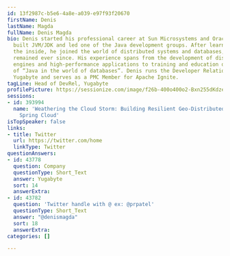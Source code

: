 ```yaml
---
id: 13f2987c-b5e6-4a8e-a039-e97f93f20670
firstName: Denis
lastName: Magda
fullName: Denis Magda
bio: Denis started his professional career at Sun Microsystems and Oracle, where he
  built JVM/JDK and led one of the Java development groups. After learning Java from
  the inside, he joined the world of distributed systems and databases, where he has
  remained ever since. His experience spans from the development of distributed database
  engines and high-performance applications to training and education on the topic
  of “Java in the world of databases”. Denis runs the Developer Relations team at
  Yugabyte and serves as a PMC Member for Apache Ignite.
tagLine: Head of DevRel, Yugabyte
profilePicture: https://sessionize.com/image/f26b-400o400o2-Bxn255dKdzefZqcodDzJE7.jpg
sessions:
- id: 393994
  name: 'Weathering the Cloud Storm: Building Resilient Geo-Distributed Apps with
    Spring Cloud'
isTopSpeaker: false
links:
- title: Twitter
  url: https://twitter.com/home
  linkType: Twitter
questionAnswers:
- id: 43778
  question: Company
  questionType: Short_Text
  answer: Yugabyte
  sort: 14
  answerExtra: 
- id: 43782
  question: 'Twitter handle with @ ex: @prpatel'
  questionType: Short_Text
  answer: "@denismagda"
  sort: 18
  answerExtra: 
categories: []

---
```

